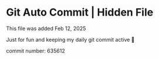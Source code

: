 # Git Auto Commit | Hidden File

This file was added Feb 12, 2025

Just for fun and keeping my daily git commit active 🤪

commit number: 635612

